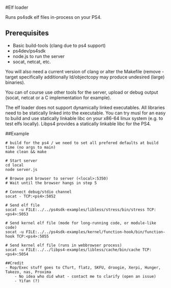 #Elf loader

Runs ps4sdk elf files in-process on your PS4.

## Prerequisites
* Basic build-tools (clang due to ps4 support)
* ps4dev/ps4sdk
* node.js to run the server
* socat, netcat, etc.

You will also need a current version of clang or alter the Makefile (remove -target specifically additionally ld/objectcopy may produce undesired (large) binaries).

You can of course use other tools for the server, upload or debug output (socat, netcat or a C implementation for example).

The elf loader does not support dynamically linked executables. All libraries need to be statically linked into the executable. You can try musl for an easy to build and use statically linkable libc on your x86-64 linux system (e.g. to test elfs
locally). Libps4 provides a statically linkable libc for the PS4.

##Example
```
# build for the ps4 / we need to set all prefered defaults at build time (no args to main)
make clean && make

# Start server
cd local
node server.js

# Browse ps4 browser to server (<local>:5350)
# Wait until the browser hangs in step 5

# Connect debug/stdio channel
socat - TCP:<ps4>:5052

# Send elf file
socat -u FILE:../../ps4sdk-examples/libless/stress/bin/stress TCP:<ps4>:5053

# Send kernel elf file (mode for long-running code, or module-like code)
socat -u FILE:../../ps4sdk-examples/kernel/function-hook/bin/function-hook TCP:<ps4>:5055

# Send kernel elf file (runs in webbrowser process)
socat -u FILE:../../libps4-examples/libless/cache/bin/cache TCP:<ps4>:5054

##Credit
- Rop/Exec stuff goes to CTurt, flatz, SKFU, droogie, Xerpi, Hunger, Takezo, nas, Proxima
	- No idea who did what - contact me to clarify (open an issue)
	- Yifan (?)
